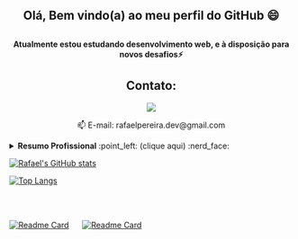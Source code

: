 <h2 align="center">Olá, Bem vindo(a) ao meu perfil do GitHub 😄<h2>
<h4 align="center">Atualmente estou estudando desenvolvimento web, e à disposição para novos desafios⚡</h4>

<h2 align="center">Contato:</h2>

<a href="https://www.linkedin.com/in/rafael-pereira-924286a4/">
    <p align ="center">
    <img src="https://img.shields.io/badge/linkedin-%230077B5.svg?&style=for-the-badge&logo=linkedin&logoColor=white" /></p></a>
    
  
  <p align="center"> 📫 E-mail: rafaelpereira.dev@gmail.com</p>

<details closed>
    <summary><b>Resumo Profissional</b> :point_left: (clique aqui) :nerd_face: </summary>
    <br>
    Olá meu nome é Rafael, tenho 28 anos e fiz esse perfil no GitHub para me envolver cada vez mais no mundo da programação!
    Utilizo-o para me habituar com versionamento de código, e estou sempre aprendendo! As vezes quebro a cabeça mas quem nunca não é mesmo?
    Para resumir, tentei deixar o mais claro possível o que venho estudado, e estou buscando migrar de área, (Suporte/Infra para DEV )por isso se você ver algum código fora da caixa, você já sabe que estou aprendendo =D , caso tenha interesse pode entrar em contato que estou a disposição para aprender e contribuir.
Formação :man_student:
<ul>
    <li>Faculdade Impacta Tecnologia - Redes de Computadores: Formado(Ago/2017 à Dez/2019)</li>
    <li>Faculdades Integradas Campos Salles - Sistemas de Informação : (Jan/2016 à Jul/2017-trancada para ingressar na impacta)
    <li>ETEC Caieiras - Informática para Internet: Formado(Jan/2014 à Dez/2015)</li>
</ul>
 Experiência
    <ul>
        <li>Iterative : Analista de Suporte e Infraestrutura - <b>meu emprego atual</b></li>
        Fique a vontade para ver mais experiências, só clicar no botão do Linkedin =) :point_up:
    </ul>
</details>


<!--
**rafaelpereiradev/rafaelpereiradev** is a ✨ _special_ ✨ repository because its `README.md` (this file) appears on your GitHub profile.


- 🔭 I’m currently working on ...
- 🌱 I’m currently learning ...
- 👯 I’m looking to collaborate on ...
-  I’m looking for help with ...

  

-  Pronouns: ...
- ⚡ Fun fact: ...
-->

[![Rafael's GitHub stats](https://github-readme-stats.vercel.app/api?username=rafaelpereiradev&theme=buefy)](https://github.com/rafaelpereiradev/github-readme-stats)


[![Top Langs](https://github-readme-stats.vercel.app/api/top-langs/?username=rafaelpereiradev&theme=buefy&layout=compact)](https://github.com/rafaelpereiradev/github-readme-stats)
    
<br><br>
 
[![Readme Card](https://github-readme-stats.vercel.app/api/pin/?username=rafaelpereiradev&repo=javascript-estudos&theme=dark)](https://github.com/rafaelpereiradev/javascript-estudos)
&nbsp;&nbsp;&nbsp;&nbsp;
[![Readme Card](https://github-readme-stats.vercel.app/api/pin/?username=rafaelpereiradev&repo=pair-programming&theme=dark)](https://github.com/rafaelpereiradev/pair-programming)



